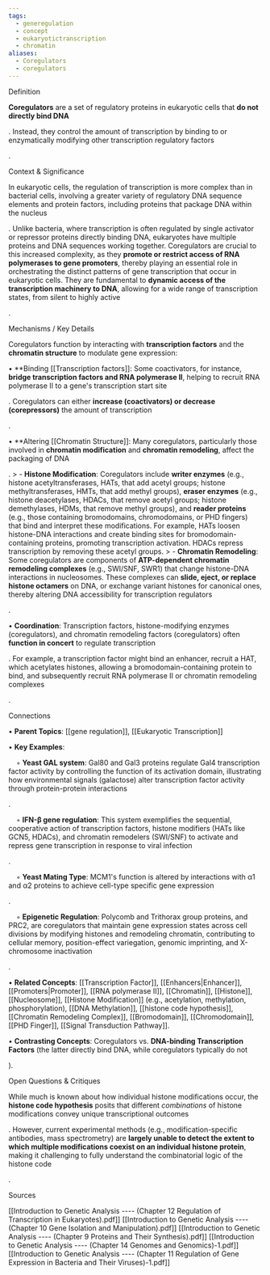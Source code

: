 ```yaml
---
tags:
  - generegulation
  - concept
  - eukaryotictranscription
  - chromatin
aliases:
  - Coregulators
  - coregulators
---
```


Definition

**Coregulators** are a set of regulatory proteins in eukaryotic cells that **do not directly bind DNA**

. Instead, they control the amount of transcription by binding to or enzymatically modifying other transcription regulatory factors

.

Context & Significance

In eukaryotic cells, the regulation of transcription is more complex than in bacterial cells, involving a greater variety of regulatory DNA sequence elements and protein factors, including proteins that package DNA within the nucleus

. Unlike bacteria, where transcription is often regulated by single activator or repressor proteins directly binding DNA, eukaryotes have multiple proteins and DNA sequences working together. Coregulators are crucial to this increased complexity, as they **promote or restrict access of RNA polymerases to gene promoters**, thereby playing an essential role in orchestrating the distinct patterns of gene transcription that occur in eukaryotic cells. They are fundamental to **dynamic access of the transcription machinery to DNA**, allowing for a wide range of transcription states, from silent to highly active

.

Mechanisms / Key Details

Coregulators function by interacting with **transcription factors** and the **chromatin structure** to modulate gene expression:

• **Binding [[Transcription factors]]: Some coactivators, for instance, **bridge transcription factors and RNA polymerase II**, helping to recruit RNA polymerase II to a gene's transcription start site

. Coregulators can either **increase (coactivators) or decrease (corepressors)** the amount of transcription

.

• **Altering [[Chromatin Structure]]: Many coregulators, particularly those involved in **chromatin modification** and **chromatin remodeling**, affect the packaging of DNA

. > - **Histone Modification**: Coregulators include **writer enzymes** (e.g., histone acetyltransferases, HATs, that add acetyl groups; histone methyltransferases, HMTs, that add methyl groups), **eraser enzymes** (e.g., histone deacetylases, HDACs, that remove acetyl groups; histone demethylases, HDMs, that remove methyl groups), and **reader proteins** (e.g., those containing bromodomains, chromodomains, or PHD fingers) that bind and interpret these modifications. For example, HATs loosen histone-DNA interactions and create binding sites for bromodomain-containing proteins, promoting transcription activation. HDACs repress transcription by removing these acetyl groups. > - **Chromatin Remodeling**: Some coregulators are components of **ATP-dependent chromatin remodeling complexes** (e.g., SWI/SNF, SWR1) that change histone-DNA interactions in nucleosomes. These complexes can **slide, eject, or replace histone octamers** on DNA, or exchange variant histones for canonical ones, thereby altering DNA accessibility for transcription regulators

.

• **Coordination**: Transcription factors, histone-modifying enzymes (coregulators), and chromatin remodeling factors (coregulators) often **function in concert** to regulate transcription

. For example, a transcription factor might bind an enhancer, recruit a HAT, which acetylates histones, allowing a bromodomain-containing protein to bind, and subsequently recruit RNA polymerase II or chromatin remodeling complexes

.

Connections

• **Parent Topics**: [[gene regulation]], [[Eukaryotic Transcription]]

• **Key Examples**:

    ◦ **Yeast GAL system**: Gal80 and Gal3 proteins regulate Gal4 transcription factor activity by controlling the function of its activation domain, illustrating how environmental signals (galactose) alter transcription factor activity through protein-protein interactions

.

    ◦ **IFN-β gene regulation**: This system exemplifies the sequential, cooperative action of transcription factors, histone modifiers (HATs like GCN5, HDACs), and chromatin remodelers (SWI/SNF) to activate and repress gene transcription in response to viral infection

.

    ◦ **Yeast Mating Type**: MCM1's function is altered by interactions with α1 and α2 proteins to achieve cell-type specific gene expression

.

    ◦ **Epigenetic Regulation**: Polycomb and Trithorax group proteins, and PRC2, are coregulators that maintain gene expression states across cell divisions by modifying histones and remodeling chromatin, contributing to cellular memory, position-effect variegation, genomic imprinting, and X-chromosome inactivation

.

• **Related Concepts**: [[Transcription Factor]], [[Enhancers|Enhancer]], [[Promoters|Promoter]], [[RNA polymerase II]], [[Chromatin]], [[Histone]], [[Nucleosome]], [[Histone Modification]] (e.g., acetylation, methylation, phosphorylation), [[DNA Methylation]], [[histone code hypothesis]], [[Chromatin Remodeling Complex]], [[Bromodomain]], [[Chromodomain]], [[PHD Finger]], [[Signal Transduction Pathway]].

• **Contrasting Concepts**: Coregulators vs. **DNA-binding Transcription Factors** (the latter directly bind DNA, while coregulators typically do not

).

Open Questions & Critiques

While much is known about how individual histone modifications occur, the **histone code hypothesis** posits that different _combinations_ of histone modifications convey unique transcriptional outcomes

. However, current experimental methods (e.g., modification-specific antibodies, mass spectrometry) are **largely unable to detect the extent to which multiple modifications coexist on an individual histone protein**, making it challenging to fully understand the combinatorial logic of the histone code

.

Sources

[[Introduction to Genetic Analysis ---- (Chapter 12 Regulation of Transcription in Eukaryotes).pdf]] [[Introduction to Genetic Analysis ---- (Chapter 10 Gene Isolation and Manipulation).pdf]] [[Introduction to Genetic Analysis ---- (Chapter 9 Proteins and Their Synthesis).pdf]] [[Introduction to Genetic Analysis ---- (Chapter 14 Genomes and Genomics)-1.pdf]] [[Introduction to Genetic Analysis ---- (Chapter 11 Regulation of Gene Expression in Bacteria and Their Viruses)-1.pdf]]